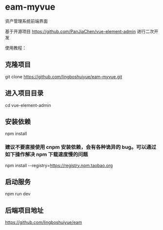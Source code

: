 # eam-myvue
资产管理系统前端界面

基于开源项目 https://github.com/PanJiaChen/vue-element-admin 进行二次开发


使用教程：
## 克隆项目
git clone https://github.com/lingboshuiyue/eam-myvue.git

## 进入项目目录
cd vue-element-admin

## 安装依赖
npm install

### 建议不要直接使用 cnpm 安装依赖，会有各种诡异的 bug。可以通过如下操作解决 npm 下载速度慢的问题
npm install --registry=https://registry.npm.taobao.org

## 启动服务
npm run dev

## 后端项目地址
https://github.com/lingboshuiyue/eam